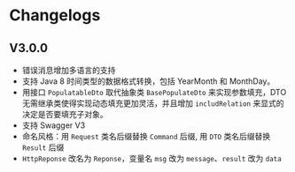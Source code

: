 # Changelogs

## V3.0.0
* 错误消息增加多语言的支持
* 支持 Java 8 时间类型的数据格式转换，包括 YearMonth 和 MonthDay。
* 用接口 `PopulatableDto` 取代抽象类 `BasePopulateDto` 来实现参数填充，DTO无需继承类使得实现动态填充更加灵活，并且增加 `includRelation` 来显式的决定是否要填充子对象。
* 支持 Swagger V3
* 命名风格：用 `Request` 类名后缀替换 `Command` 后缀, 用 `DTO` 类名后缀替换 `Result` 后缀
* `HttpReponse` 改名为 `Reponse`，变量名 `msg` 改为 `message`、`result` 改为 `data`